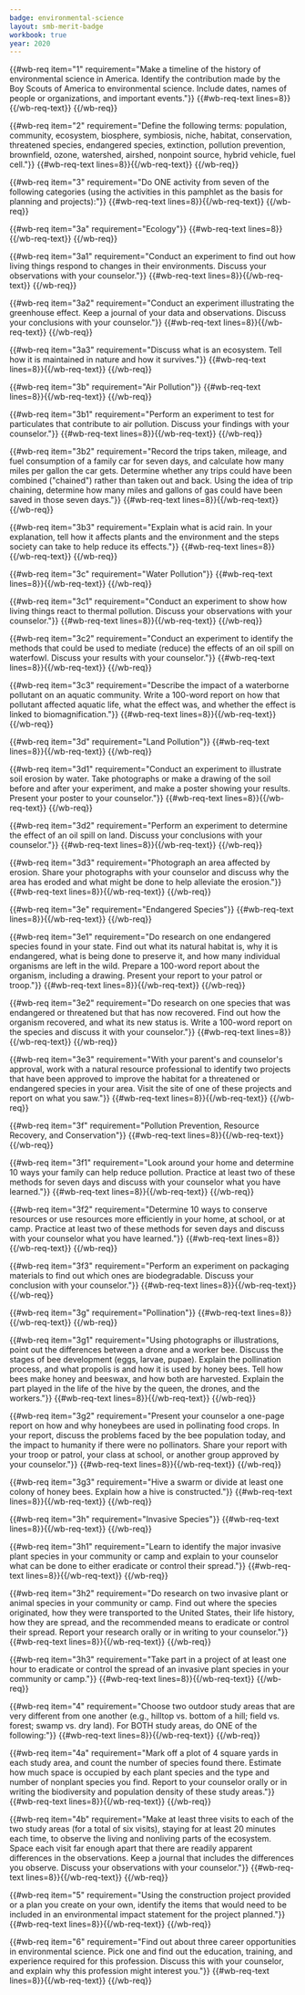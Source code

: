 ```yaml
---
badge: environmental-science
layout: smb-merit-badge
workbook: true
year: 2020
---
```



{{#wb-req item="1" requirement="Make a timeline of the history of environmental science in America. Identify the contribution made by the Boy Scouts of America to environmental science. Include dates, names of people or organizations, and important events."}}
{{#wb-req-text lines=8}}{{/wb-req-text}}
{{/wb-req}}

{{#wb-req item="2" requirement="Define the following terms: population, community, ecosystem, biosphere, symbiosis, niche, habitat, conservation, threatened species, endangered species, extinction, pollution prevention, brownfield, ozone, watershed, airshed, nonpoint source, hybrid vehicle, fuel cell."}}
{{#wb-req-text lines=8}}{{/wb-req-text}}
{{/wb-req}}

{{#wb-req item="3" requirement="Do ONE activity from seven of the following categories (using the activities in this pamphlet as the basis for planning and projects):"}}
{{#wb-req-text lines=8}}{{/wb-req-text}}
{{/wb-req}}

{{#wb-req item="3a" requirement="Ecology"}}
{{#wb-req-text lines=8}}{{/wb-req-text}}
{{/wb-req}}

{{#wb-req item="3a1" requirement="Conduct an experiment to find out how living things respond to changes in their environments. Discuss your observations with your counselor."}}
{{#wb-req-text lines=8}}{{/wb-req-text}}
{{/wb-req}}

{{#wb-req item="3a2" requirement="Conduct an experiment illustrating the greenhouse effect. Keep a journal of your data and observations. Discuss your conclusions with your counselor."}}
{{#wb-req-text lines=8}}{{/wb-req-text}}
{{/wb-req}}

{{#wb-req item="3a3" requirement="Discuss what is an ecosystem. Tell how it is maintained in nature and how it survives."}}
{{#wb-req-text lines=8}}{{/wb-req-text}}
{{/wb-req}}

{{#wb-req item="3b" requirement="Air Pollution"}}
{{#wb-req-text lines=8}}{{/wb-req-text}}
{{/wb-req}}

{{#wb-req item="3b1" requirement="Perform an experiment to test for particulates that contribute to air pollution. Discuss your findings with your counselor."}}
{{#wb-req-text lines=8}}{{/wb-req-text}}
{{/wb-req}}

{{#wb-req item="3b2" requirement="Record the trips taken, mileage, and fuel consumption of a family car for seven days, and calculate how many miles per gallon the car gets. Determine whether any trips could have been combined ("chained") rather than taken out and back. Using the idea of trip chaining, determine how many miles and gallons of gas could have been saved in those seven days."}}
{{#wb-req-text lines=8}}{{/wb-req-text}}
{{/wb-req}}

{{#wb-req item="3b3" requirement="Explain what is acid rain. In your explanation, tell how it affects plants and the environment and the steps society can take to help reduce its effects."}}
{{#wb-req-text lines=8}}{{/wb-req-text}}
{{/wb-req}}

{{#wb-req item="3c" requirement="Water Pollution"}}
{{#wb-req-text lines=8}}{{/wb-req-text}}
{{/wb-req}}

{{#wb-req item="3c1" requirement="Conduct an experiment to show how living things react to thermal pollution. Discuss your observations with your counselor."}}
{{#wb-req-text lines=8}}{{/wb-req-text}}
{{/wb-req}}

{{#wb-req item="3c2" requirement="Conduct an experiment to identify the methods that could be used to mediate (reduce) the effects of an oil spill on waterfowl. Discuss your results with your counselor."}}
{{#wb-req-text lines=8}}{{/wb-req-text}}
{{/wb-req}}

{{#wb-req item="3c3" requirement="Describe the impact of a waterborne pollutant on an aquatic community. Write a 100-word report on how that pollutant affected aquatic life, what the effect was, and whether the effect is linked to biomagnification."}}
{{#wb-req-text lines=8}}{{/wb-req-text}}
{{/wb-req}}

{{#wb-req item="3d" requirement="Land Pollution"}}
{{#wb-req-text lines=8}}{{/wb-req-text}}
{{/wb-req}}

{{#wb-req item="3d1" requirement="Conduct an experiment to illustrate soil erosion by water. Take photographs or make a drawing of the soil before and after your experiment, and make a poster showing your results. Present your poster to your counselor."}}
{{#wb-req-text lines=8}}{{/wb-req-text}}
{{/wb-req}}

{{#wb-req item="3d2" requirement="Perform an experiment to determine the effect of an oil spill on land. Discuss your conclusions with your counselor."}}
{{#wb-req-text lines=8}}{{/wb-req-text}}
{{/wb-req}}

{{#wb-req item="3d3" requirement="Photograph an area affected by erosion. Share your photographs with your counselor and discuss why the area has eroded and what might be done to help alleviate the erosion."}}
{{#wb-req-text lines=8}}{{/wb-req-text}}
{{/wb-req}}

{{#wb-req item="3e" requirement="Endangered Species"}}
{{#wb-req-text lines=8}}{{/wb-req-text}}
{{/wb-req}}

{{#wb-req item="3e1" requirement="Do research on one endangered species found in your state. Find out what its natural habitat is, why it is endangered, what is being done to preserve it, and how many individual organisms are left in the wild. Prepare a 100-word report about the organism, including a drawing. Present your report to your patrol or troop."}}
{{#wb-req-text lines=8}}{{/wb-req-text}}
{{/wb-req}}

{{#wb-req item="3e2" requirement="Do research on one species that was endangered or threatened but that has now recovered. Find out how the organism recovered, and what its new status is. Write a 100-word report on the species and discuss it with your counselor."}}
{{#wb-req-text lines=8}}{{/wb-req-text}}
{{/wb-req}}

{{#wb-req item="3e3" requirement="With your parent's and counselor's approval, work with a natural resource professional to identify two projects that have been approved to improve the habitat for a threatened or endangered species in your area. Visit the site of one of these projects and report on what you saw."}}
{{#wb-req-text lines=8}}{{/wb-req-text}}
{{/wb-req}}

{{#wb-req item="3f" requirement="Pollution Prevention, Resource Recovery, and Conservation"}}
{{#wb-req-text lines=8}}{{/wb-req-text}}
{{/wb-req}}

{{#wb-req item="3f1" requirement="Look around your home and determine 10 ways your family can help reduce pollution. Practice at least two of these methods for seven days and discuss with your counselor what you have learned."}}
{{#wb-req-text lines=8}}{{/wb-req-text}}
{{/wb-req}}

{{#wb-req item="3f2" requirement="Determine 10 ways to conserve resources or use resources more efficiently in your home, at school, or at camp. Practice at least two of these methods for seven days and discuss with your counselor what you have learned."}}
{{#wb-req-text lines=8}}{{/wb-req-text}}
{{/wb-req}}

{{#wb-req item="3f3" requirement="Perform an experiment on packaging materials to find out which ones are biodegradable. Discuss your conclusion with your counselor."}}
{{#wb-req-text lines=8}}{{/wb-req-text}}
{{/wb-req}}

{{#wb-req item="3g" requirement="Pollination"}}
{{#wb-req-text lines=8}}{{/wb-req-text}}
{{/wb-req}}

{{#wb-req item="3g1" requirement="Using photographs or illustrations, point out the differences between a drone and a worker bee. Discuss the stages of bee development (eggs, larvae, pupae). Explain the pollination process, and what propolis is and how it is used by honey bees. Tell how bees make honey and beeswax, and how both are harvested. Explain the part played in the life of the hive by the queen, the drones, and the workers."}}
{{#wb-req-text lines=8}}{{/wb-req-text}}
{{/wb-req}}

{{#wb-req item="3g2" requirement="Present your counselor a one-page report on how and why honeybees are used in pollinating food crops. In your report, discuss the problems faced by the bee population today, and the impact to humanity if there were no pollinators. Share your report with your troop or patrol, your class at school, or another group approved by your counselor."}}
{{#wb-req-text lines=8}}{{/wb-req-text}}
{{/wb-req}}

{{#wb-req item="3g3" requirement="Hive a swarm or divide at least one colony of honey bees. Explain how a hive is constructed."}}
{{#wb-req-text lines=8}}{{/wb-req-text}}
{{/wb-req}}

{{#wb-req item="3h" requirement="Invasive Species"}}
{{#wb-req-text lines=8}}{{/wb-req-text}}
{{/wb-req}}

{{#wb-req item="3h1" requirement="Learn to identify the major invasive plant species in your community or camp and explain to your counselor what can be done to either eradicate or control their spread."}}
{{#wb-req-text lines=8}}{{/wb-req-text}}
{{/wb-req}}

{{#wb-req item="3h2" requirement="Do research on two invasive plant or animal species in your community or camp. Find out where the species originated, how they were transported to the United States, their life history, how they are spread, and the recommended means to eradicate or control their spread. Report your research orally or in writing to your counselor."}}
{{#wb-req-text lines=8}}{{/wb-req-text}}
{{/wb-req}}

{{#wb-req item="3h3" requirement="Take part in a project of at least one hour to eradicate or control the spread of an invasive plant species in your community or camp."}}
{{#wb-req-text lines=8}}{{/wb-req-text}}
{{/wb-req}}

{{#wb-req item="4" requirement="Choose two outdoor study areas that are very different from one another (e.g., hilltop vs. bottom of a hill; field vs. forest; swamp vs. dry land). For BOTH study areas, do ONE of the following:"}}
{{#wb-req-text lines=8}}{{/wb-req-text}}
{{/wb-req}}

{{#wb-req item="4a" requirement="Mark off a plot of 4 square yards in each study area, and count the number of species found there. Estimate how much space is occupied by each plant species and the type and number of nonplant species you find. Report to your counselor orally or in writing the biodiversity and population density of these study areas."}}
{{#wb-req-text lines=8}}{{/wb-req-text}}
{{/wb-req}}

{{#wb-req item="4b" requirement="Make at least three visits to each of the two study areas (for a total of six visits), staying for at least 20 minutes each time, to observe the living and nonliving parts of the ecosystem. Space each visit far enough apart that there are readily apparent differences in the observations. Keep a journal that includes the differences you observe. Discuss your observations with your counselor."}}
{{#wb-req-text lines=8}}{{/wb-req-text}}
{{/wb-req}}

{{#wb-req item="5" requirement="Using the construction project provided or a plan you create on your own, identify the items that would need to be included in an environmental impact statement for the project planned."}}
{{#wb-req-text lines=8}}{{/wb-req-text}}
{{/wb-req}}

{{#wb-req item="6" requirement="Find out about three career opportunities in environmental science. Pick one and find out the education, training, and experience required for this profession. Discuss this with your counselor, and explain why this profession might interest you."}}
{{#wb-req-text lines=8}}{{/wb-req-text}}
{{/wb-req}}
